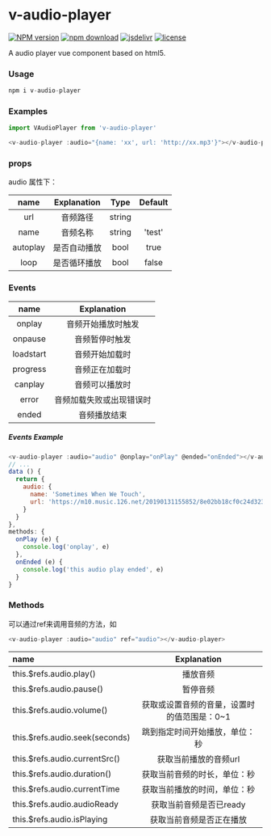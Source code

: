 # v-audio-player
[![NPM version](https://img.shields.io/npm/v/v-audio-player.svg)](https://www.npmjs.com/package/v-audio-player)
[![npm download](https://img.shields.io/npm/dt/v-audio-player.svg?style=flat-square)](https://www.npmjs.com/package/v-audio-player)
[![jsdelivr](https://data.jsdelivr.com/v1/package/npm/v-audio-player/badge)](https://www.jsdelivr.com/package/npm/v-audio-player)
[![license](https://img.shields.io/npm/l/v-audio-player.svg?style=flat-square)](https://github.com/fengxianqi/v-audio-player/blob/master/LICENSE)

A audio player vue component based on html5.


### Usage

``` javascript
npm i v-audio-player
```

### Examples

``` javascript
import VAudioPlayer from 'v-audio-player'

<v-audio-player :audio="{name: 'xx', url: 'http://xx.mp3'}"></v-audio-player>

```

### props

audio 属性下：

| name | Explanation | Type | Default |
|:---:|:---:|:---:|:---:|
| url | 音频路径 | string |  |
| name | 音频名称 | string | 'test' |
| autoplay | 是否自动播放 | bool | true |
| loop | 是否循环播放 | bool | false |

### Events

|   name    |       Explanation        |
| :-------: | :----------------------: |
|  onplay   |    音频开始播放时触发    |
|  onpause  |      音频暂停时触发      |
| loadstart |      音频开始加载时      |
| progress  |      音频正在加载时      |
|  canplay  |      音频可以播放时      |
|   error   | 音频加载失败或出现错误时 |
|   ended   |       音频播放结束       |

##### Events Example

``` javascript
<v-audio-player :audio="audio" @onplay="onPlay" @ended="onEnded"></v-audio-player>
// ...
data () {
  return {
    audio: {
      name: 'Sometimes When We Touch',
      url: 'https://m10.music.126.net/20190131155852/8e02bb18cf0c24d323a249f7a02c44d2/ymusic/d6cf/96c1/b821/010fafb2cdc7de46b5ad675137b235bd.mp3'
    }
  }
},
methods: {
  onPlay (e) {
    console.log('onplay', e)
  },
  onEnded (e) {
    console.log('this audio play ended', e)
  }
}

```

### Methods
可以通过ref来调用音频的方法，如
``` javascript
<v-audio-player :audio="audio" ref="audio"></v-audio-player>
```


|   name    |       Explanation        |
| :------- | :----------------------: |
|  this.$refs.audio.play()   | 播放音频 |
|  this.$refs.audio.pause()  | 暂停音频 |
| this.$refs.audio.volume() | 获取或设置音频的音量，设置时的值范围是：0~1 |
| this.$refs.audio.seek(seconds)  | 跳到指定时间开始播放，单位：秒 |
|  this.$refs.audio.currentSrc()  | 获取当前播放的音频url |
|   this.$refs.audio.duration()  | 获取当前音频的时长，单位：秒 |
|   this.$refs.audio.currentTime  | 获取当前播放的时间，单位：秒 |
|   this.$refs.audio.audioReady  | 获取当前音频是否已ready |
|   this.$refs.audio.isPlaying  | 获取当前音频是否正在播放 |
